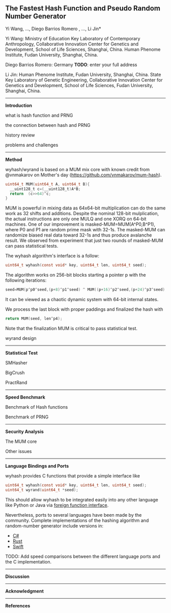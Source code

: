 The Fastest Hash Function and Pseudo Random Number Generator
----
Yi Wang, ..., Diego Barrios Romero , ..., Li Jin*

Yi Wang: Ministry of Education Key Laboratory of Contemporary Anthropology, Collaborative Innovation Center for Genetics and Development, School of Life Sciences, Shanghai, China. Human Phenome Institute, Fudan University, Shanghai, China.

Diego Barrios Romero: Germany  **TODO**: enter your full address

Li Jin: Human Phenome Institute, Fudan University, Shanghai, China. State Key Laboratory of Genetic Engineering, Collaborative Innovation Center for Genetics and Development, School of Life Sciences, Fudan University, Shanghai, China.

----------------------------------------
**Introduction**

what is hash function and PRNG

the connection between hash and PRNG

history review

problems and challenges

----------------------------------------

**Method**

wyhash/wyrand is based on a MUM mix core with known credit from @vnmakarov on Mother's day (https://github.com/vnmakarov/mum-hash).
```C
uint64_t MUM(uint64_t A, uint64_t B){
  __uint128_t c=(__uint128_t)A*B;
  return  (c>>64)^c;
}
```
MUM is powerful in mixing data as 64x64-bit multiplication can do the same work as 32 shifts and additions. Despite the nominal 128-bit mulplication, the actual instructions are only one MULQ and one XORQ on 64-bit machines. One of our improvement is masked-MUM=MUM(A^P0,B^P1), where P0 and P1 are random prime mask with 32-1s. The masked-MUM can randomize biased real data toward 32-1s and thus produce avalanche result. We observed from experiment that just two rounds of masked-MUM can pass statistical tests.

The wyhash algorithm's interface is a follow:

```C
uint64_t wyhash(const void* key, uint64_t len, uint64_t seed);
```
The algorithm works on 256-bit blocks starting a pointer p with the following iterations:

```C
seed=MUM(p^p0^seed,(p+8)^p1^seed) ^ MUM((p+16)^p2^seed,(p+24)^p3^seed);
```

It can be viewed as a chaotic dynamic system with 64-bit internal states.

We process the last block with proper paddings and finalized the hash with

```C
return MUM(seed, len^p4);
```

Note that the finalization MUM is critical to pass statistical test.


wyrand design

----------------------------------------

**Statistical Test**

SMHasher

BigCrush

PractRand

----------------------------------------

**Speed Benchmark**

Benchmark of Hash functions

Benchmark of PRNG

----------------------------------------

**Security Analysis**

The MUM core

Other issues

----------------------------------------

**Language Bindings and Ports**

wyhash provides C functions that provide a simple interface like
```C
uint64_t wyhash(const void* key, uint64_t len, uint64_t seed);
uint64_t wyrand(uint64_t *seed);
```

This should allow wyhash to be integrated easily into any other language like Python or Java via [foreign function interface](https://en.wikipedia.org/wiki/Foreign_function_interface).

Nevertheless, ports to several languages have been made by the community. Complete implementations of the hashing algorithm and random-number generator include versions in:
- [C#](https://github.com/cocowalla/wyhash-dotnet)
- [Rust](https://github.com/eldruin/wyhash-rs)
- [Swift](https://github.com/lemire/SwiftWyhash)

TODO: Add speed comparisons between the different language ports and the C implementation.

----------------------------------------

**Discussion**

----------------------------------------

**Acknowledgment**

----------------------------------------

**References**
